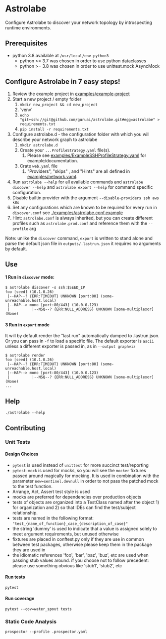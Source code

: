 # Astrolabe

Configure Astrolabe to discover your network topology by introspecting runtime environments.

## Prerequisites
* python 3.8 available at `/usr/local/env python3`
  * python >= 3.7 was chosen in order to use python dataclasses
  * python >= 3.8 was chosen in order to use unittest.mock AsyncMock

## Configure Astrolabe in 7 easy steps!
1. Review the example project in [examples/example-project](examples/example-project)
1. Start a new project / empty folder
    1. `mkdir new_project && cd new_project`
    1. `venv'
    1. `echo "git+ssh://git@github.com/guruai/astrolabe.git#egg=astrolabe" > requirements.txt`
    1. `pip install -r requirements.txt`
1. Configure astrolabe.d - the configuration folder with which you will describe your network graph to astrolabe
    1. `mkdir astrolabe.d`
    1. Create your `...ProfileStrategy.yaml` file(s).
        1. Please see [examples/ExampleSSHProfileStrategy.yaml](examples/ExampleSSHDiscoveryStrategy.yaml) for example/documentation.
    2. Crate `web.yaml` file  
        1. "Providers", "skips" , and "Hints" are all defined in [examples/network.yaml](examples/web.yaml). 
1. Run `astrolabe --help` for all available commands and `astrolabe discover --help` and `astrolabe export --help` for command specific configuration.
1. Disable builtin provider with the argument `--disable-providers ssh aws k8s`
1. Set any configurations which are known to be required for every run in `discover.conf` see [./examples/astrolabe.conf.example](./examples/discover.conf.example)
  1. Hint: `astrolabe.conf` is always inherited, but you can create different profiles such as `astrolabe.prod.conf` and reference them with the `--profile` arg

Note: unlike the `discover` command, `export` is written to stand alone and parse the default json file in `outputs/.lastrun.json` it requires no arguments by default.

## Use
#### 1 Run in `discover` mode:

```
$ astrolabe discover -s ssh:$SEED_IP
foo [seed] (10.1.0.26)
 |--HAP--? {ERR:TIMEOUT} UNKNOWN [port:80] (some-unreachable.host.local)
 |--HAP--> mono [port:80/443] (10.0.0.123)
 |          |--NSQ--? {ERR:NULL_ADDRESS} UNKNOWN [some-multiplexor] (None)
```


#### 3 Run in `export` mode
It will by default render the "last run" automatically dumped to .lastrun.json.  Or you can pass in `-f` to load a specific file.  The default exporter is `ascii` unless a different exporter is passed in, as in `--output graphviz`

``` 
$ astrolabe render
foo [seed] (10.1.0.26)
 |--HAP--? {ERR:TIMEOUT} UNKNOWN [port:80] (some-unreachable.host.local)
 |--HAP--> mono [port:80/443] (10.0.0.123)
 |          |--NSQ--? {ERR:NULL_ADDRESS} UNKNOWN [some-multiplexor] (None)
...
```

## Help
```
./astrolabe --help
```


## Contributing

### Unit Tests
#### Design Choices
* `pytest` is used instead of `unittest` for more succinct test/reporting
* `pytest-mock` is used for mocks, so you will see the `mocker` fixtures passed around magically for mocking. It is used in combination with the parameter `new=sentinel.devnull` in order to not pass the patched mock to the test function. 
* Arrange, Act, Assert test style is used
* mocks are preferred for dependencies over production objects
* tests of objects are organized into a TestClass named after the object 1) for organization and 2) so that IDEs can find the test/subject relationship.
* tests are named in the following format: `"test_{name_of_function}_case_{description_of_case}"`
* the string 'dummy' is used to indicate that a value is assigned solely to meet argument requirements, but unused otherwise
* fixtures are placed in conftest.py only if they are use in common between test packages, otherwise please keep them in the package they are used in
* the idiomatic references 'foo', 'bar', 'baz', 'buz', etc are used when passing stub values around.  if you choose not to follow precedent:  please use something obvious like 'stub1', 'stub2', etc

#### Run tests
```
pytest
```

#### Run coverage
```
pytest --cov=water_spout tests
```

### Static Code Analysis
```
prospector --profile .prospector.yaml 
```

